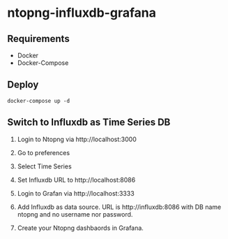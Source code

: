 # ntopng-influxdb-grafana

## Requirements

- Docker
- Docker-Compose

## Deploy

```
docker-compose up -d

```

## Switch to Influxdb as Time Series DB

1. Login to Ntopng via http://localhost:3000

2. Go to preferences

3. Select Time Series

4. Set Influxdb URL to http://localhost:8086

5. Login to Grafan via http://localhost:3333

6. Add Influxdb as data source. URL is http://influxdb:8086 with DB name ntopng and no username nor password.

7. Create your Ntopng dashbaords in Grafana. 

